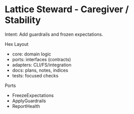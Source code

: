 <!-- Updated: 2025-09-18T13:32:25.865Z -->
# Lattice Steward - Caregiver / Stability

Intent: Add guardrails and frozen expectations.

Hex Layout
- core: domain logic
- ports: interfaces (contracts)
- adapters: CLI/FS/integration
- docs: plans, notes, indices
- tests: focused checks

Ports
- FreezeExpectations
- ApplyGuardrails
- ReportHealth
